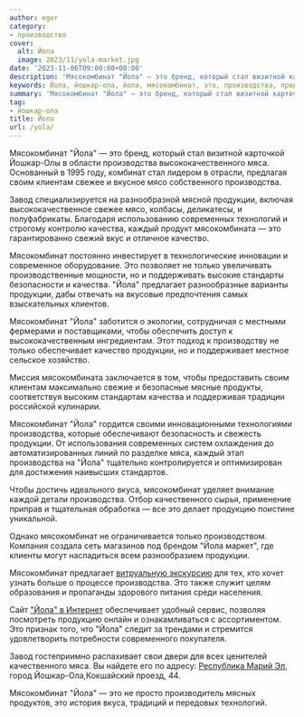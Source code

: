 ```yaml
---
author: egor
category:
- производство
cover:
  alt: Йола
  image: 2023/11/yola-market.jpg
date: '2023-11-06T09:00:00+00:00'
description: 'Мясокомбинат "Йола" — это бренд, который стал визитной карточкой Йошкар-Олы в области производства высококачественного мяса. Основанный в 1995 году,...'
keywords: Йола, йошкар-ола, йола, мясокомбинат, это, производства, продукции, мяса, качества, только, стал, йошкар, своим, клиентам, свежее, мясо, завод
summary: 'Мясокомбинат "Йола" — это бренд, который стал визитной карточкой Йошкар-Олы в области производства высококачественного мяса. Основанный в 1995 году,...'
tag:
- йошкар-ола
title: Йола
url: /yola/
---
```


Мясокомбинат "Йола" — это бренд, который стал визитной карточкой Йошкар-Олы в области производства высококачественного мяса. Основанный в 1995 году, комбинат стал лидером в отрасли, предлагая своим клиентам свежее и вкусное мясо собственного производства.

Завод специализируется на разнообразной мясной продукции, включая высококачественное свежее мясо, колбасы, деликатесы, и полуфабрикаты. Благодаря использованию современных технологий и строгому контролю качества, каждый продукт мясокомбината — это гарантированно свежий вкус и отличное качество.

Мясокомбинат постоянно инвестирует в технологические инновации и современное оборудование. Это позволяет не только увеличивать производственные мощности, но и поддерживать высокие стандарты безопасности и качества. "Йола" предлагает разнообразные варианты продукции, дабы отвечать на вкусовые предпочтения самых взыскательных клиентов.

Мясокомбинат "Йола" заботится о экологии, сотрудничая с местными фермерами и поставщиками, чтобы обеспечить доступ к высококачественным ингредиентам. Этот подход к производству не только обеспечивает качество продукции, но и поддерживает местное сельское хозяйство.

Миссия мясокомбината заключается в том, чтобы предоставить своим клиентам максимально свежие и безопасные мясные продукты, соответствуя высоким стандартам качества и поддерживая традиции российской кулинарии.

Мясокомбинат "Йола" гордится своими инновационными технологиями производства, которые обеспечивают безопасность и свежесть продукции. От использования современных систем охлаждения до автоматизированных линий по разделке мяса, каждый этап производства на "Йола" тщательно контролируется и оптимизирован для достижения наивысших стандартов.

Чтобы достичь идеального вкуса, мясокомбинат уделяет внимание каждой детали производства. Отбор качественного сырья, применение приправ и тщательная обработка — все это делает продукцию поистине уникальной.

Однако мясокомбинат не ограничивается только производством. Компания создала сеть магазинов под брендом "Йола маркет", где клиенты могут насладиться всем разнообразием продукции.

Мясокомбинат предлагает [витруальную экскурсию](https://www.yola-mkt.ru/company/yola/virtualnyy-tur/) для тех, кто хочет узнать больше о процессе производства. Это также служит целям образования и пропаганды здорового питания среди населения.

Сайт ["Йола" в Интернет](https://www.yola-mkt.ru/) обеспечивает удобный сервис, позволяя посмотреть продукцию онлайн и ознакамливаться с ассортиментом. Это признак того, что "Йола" следит за трендами и стремится удовлетворить потребности современного покупателя.

Завод гостеприимно распахивает свои двери для всех ценителей качественного мяса. Вы найдете его по адресу: [Республика Марий Эл](/), город Йошкар-Ола,Кокшайский проезд, 44.

Мясокомбинат "Йола" — это не просто производитель мясных продуктов, это история вкуса, традиций и передовых технологий.